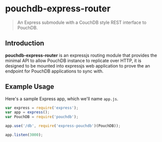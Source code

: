 # pouchdb-express-router

> An Express submodule with a CouchDB style REST interface to PouchDB.

## Introduction

**pouchdb-express-router** is an expressjs routing module that provides the
minimal API to allow PouchDB instance to replicate over HTTP, it is designed
to be mounted into expressjs web application to prove the an endpoint for
PouchDB applications to sync with.

## Example Usage

Here's a sample Express app, which we'll name `app.js`.

```javascript
var express = require('express');
var app = express();
var PouchDB = require('pouchdb');

app.use('/db', require('express-pouchdb')(PouchDB));

app.listen(3000);
```
